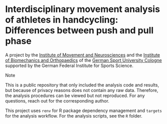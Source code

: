 # Interdisciplinary movement analysis of athletes in handcycling: Differences between push and pull phase

A project by the [Institute of Movement and Neurosciences](https://www.dshs-koeln.de/en/institute-of-movement-and-neurosciences/) and the [Institute of Biomechanics and Orthopaedics](https://www.dshs-koeln.de/en/institute-of-biomechanics-and-orthopaedics/) of the [German Sport University Cologne](https://www.dshs-koeln.de/english/) supported by the German Federal Institute for Sports Science.

> [!NOTE]  
> This is a public repository that only included the analysis code and results, but because of privacy reasons does not contain any raw data. Therefore, the analysis procedures can be viewed but not reproduced. For any questions, reach out for the corresponding author.

This project uses `renv` for R package dependency management and `targets` for the analysis workflow. For the analysis scripts, see the `R` folder.